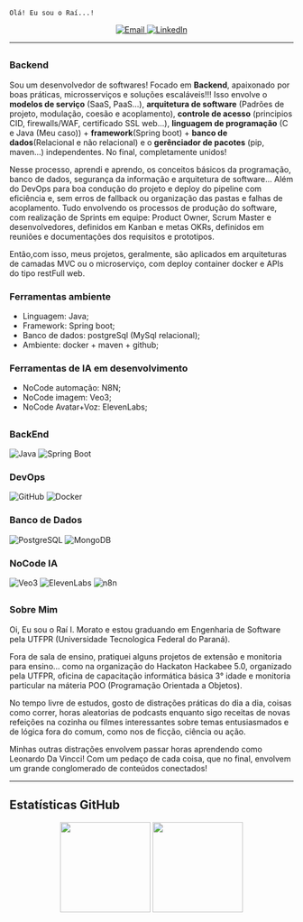 <!-- Banner -->
```
Olá! Eu sou o Raí...!
```

<p align="center">
  <a href="mailto:raimorato@alunos.utfpr.edu.br">
    <img src="https://img.shields.io/badge/E--mail-D14836?style=flat&logo=gmail&logoColor=white" alt="Email">
  </a>
  <a href="https://linkedin.com/in/raiiannicelli">
    <img src="https://img.shields.io/badge/LinkedIn-blue?style=flat&logo=linkedin" alt="LinkedIn">
  </a>
</p>

---
##
###  Backend

  Sou um desenvolvedor de softwares! Focado em **Backend**, apaixonado por boas práticas, microsserviços e soluções escaláveis!!! Isso envolve o **modelos de serviço** (SaaS, PaaS...), **arquitetura de software** (Padrões de projeto, modulação, coesão e acoplamento), **controle de acesso** (principios CID, firewalls/WAF, certificado SSL web...), **linguagem de programação** (C e Java (Meu caso)) +  **framework**(Spring boot) + **banco de dados**(Relacional e não relacional) e o **gerênciador de pacotes** (pip, maven...) independentes. No final, completamente unidos! 
  
  Nesse processo, aprendi e aprendo, os conceitos básicos da programação, banco de dados, segurança da informação e arquitetura de software... Além do DevOps para boa condução do projeto e deploy do pipeline com eficiência e, sem erros de fallback ou organização das pastas e falhas de acoplamento. Tudo envolvendo os processos de produção do software, com realização de Sprints em equipe: Product Owner, Scrum Master e desenvolvedores, definidos em Kanban e metas OKRs, definidos em reuniões e documentações dos requisitos e prototipos.
  
  Então,com isso, meus projetos, geralmente, são aplicados em arquiteturas de camadas MVC ou o microserviço, com deploy container docker e APIs do tipo restFull web.

### Ferramentas ambiente 
-  Linguagem: Java;
-  Framework: Spring boot;
-  Banco de dados: postgreSql (MySql relacional);
-  Ambiente: docker + maven + github;

### Ferramentas de IA em desenvolvimento
- NoCode automação: N8N;
- NoCode imagem: Veo3;
- NoCode Avatar+Voz: ElevenLabs;

##
### BackEnd

![Java](https://img.shields.io/badge/Java-007396?style=for-the-badge&logo=java&logoColor=white)
![Spring Boot](https://img.shields.io/badge/Spring_Boot-6DB33F?style=for-the-badge&logo=spring-boot&logoColor=white)

### DevOps

![GitHub](https://img.shields.io/badge/GitHub-181717?style=for-the-badge&logo=github)
![Docker](https://img.shields.io/badge/Docker-2496ED?style=for-the-badge&logo=docker&logoColor=white)

### Banco de Dados

![PostgreSQL](https://img.shields.io/badge/PostgreSQL-4169E1?style=for-the-badge&logo=postgresql&logoColor=white)
![MongoDB](https://img.shields.io/badge/MongoDB-47A248?style=for-the-badge&logo=mongodb&logoColor=white)

### NoCode IA

![Veo3](https://img.shields.io/badge/Veo3-0052CC?style=for-the-badge&logo=veo3&logoColor=white)
![ElevenLabs](https://img.shields.io/badge/ElevenLabs-8A2BE2?style=for-the-badge&logo=elevenlabs&logoColor=white)
![n8n](https://img.shields.io/badge/n8n-FE8A00?style=for-the-badge&logo=n8n&logoColor=white)


##
###  Sobre Mim
Oi, Eu sou o Raí I. Morato e estou graduando em Engenharia de Software pela UTFPR (Universidade Tecnologica Federal do Paraná).


Fora de sala de ensino, pratiquei alguns projetos de extensão e monitoria para ensino... como na organização do Hackaton Hackabee 5.0, organizado pela UTFPR, oficina de capacitação informática básica 3° idade e monitoria particular na máteria POO (Programação Orientada a Objetos). 

No tempo livre de estudos, gosto de distrações práticas do dia a dia, coisas como correr, horas aleatorias de podcasts enquanto sigo receitas de novas refeições na cozinha ou filmes interessantes sobre temas entusiasmados e de lógica fora do comum, como nos de ficção, ciência ou ação. 

Minhas outras distrações envolvem passar horas aprendendo como Leonardo Da Vincci! Com um pedaço de cada coisa, que no final, envolvem um grande conglomerado de conteúdos  conectados!

---

##  Estatísticas GitHub

<p align="center">
  <img height="160px" src="https://github-readme-stats.vercel.app/api?username=raiiannicelli&show_icons=true&theme=tokyonight&count_private=true" />
  <img height="160px" src="https://github-readme-stats.vercel.app/api/top-langs/?username=raiiannicelli&layout=compact&theme=tokyonight" />
</p>
